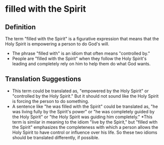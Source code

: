 # filled with the Spirit

## Definition

The term "filled with the Spirit" is a figurative expression that means that the Holy Spirit is empowering a person to do God's will.

* The phrase "filled with" is an idiom that often means "controlled by."
* People are "filled with the Spirit" when they follow the Holy Spirit's leading and completely rely on him to help them do what God wants.


## Translation Suggestions



* This term could be translated as, "empowered by the Holy Spirit" or "controlled by the Holy Spirit." But it should not sound like the Holy Spirit is forcing the person to do something.
* A sentence like "he was filled with the Spirit" could be translated as, "he was living fully by the Spirit's power" or "he was completely guided by the Holy Spirit" or "the Holy Spirit was guiding him completely."
  *This term is similar in meaning to the idiom "live by the Spirit," but "filled with the Spirit" emphasizes the completeness with which a person allows the Holy Spirit to have control or influence over his life. So these two idioms should be translated differently, if possible.